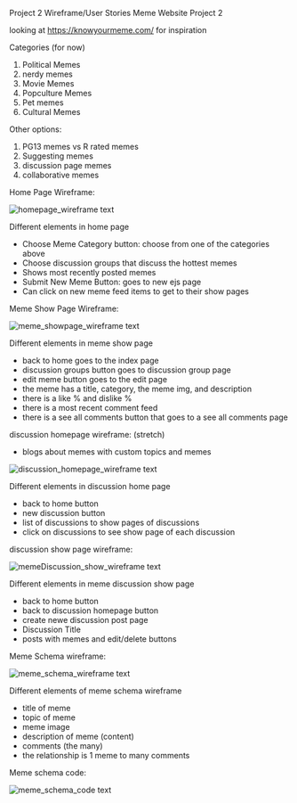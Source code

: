 Project 2 Wireframe/User Stories Meme Website Project 2

looking at https://knowyourmeme.com/ for inspiration

Categories (for now)
1) Political Memes
2) nerdy memes 
3) Movie Memes
4) Popculture Memes
5) Pet memes
6) Cultural Memes

Other options:
1) PG13 memes vs R rated memes
2) Suggesting memes
3) discussion page memes
4) collaborative memes

Home Page Wireframe:

![homepage_wireframe text](./imagesWireframe/homepage_wireframe.png)

Different elements in home page
- Choose Meme Category button: choose from one of the categories above
- Choose discussion groups that discuss the hottest memes
- Shows most recently posted memes
- Submit New Meme Button: goes to new ejs page
- Can click on new meme feed items to get to their show pages

Meme Show Page Wireframe:

![meme_showpage_wireframe text](./imagesWireframe/meme_showpage_wireframe.png)

Different elements in meme show page
- back to home goes to the index page
- discussion groups button goes to discussion group page
- edit meme button goes to the edit page
- the meme has a title, category, the meme img, and description
- there is a like % and dislike % 
- there is a most recent comment feed
- there is a see all comments button that goes to a see all comments page

discussion homepage wireframe: (stretch)
- blogs about memes with custom topics and memes

![discussion_homepage_wireframe text](./imagesWireframe/discussion_homepage_wireframe.png)

Different elements in discussion home page
- back to home button
- new discussion button
- list of discussions to show pages of discussions
- click on discussions to see show page of each discussion

discussion show page wireframe:

![memeDiscussion_show_wireframe text](./imagesWireframe/memeDiscussion_show_wireframe.png)

Different elements in meme discussion show page
- back to home button
- back to discussion homepage button
- create newe discussion post page
- Discussion Title
- posts with memes and edit/delete buttons

Meme Schema wireframe:

![meme_schema_wireframe text](./imagesWireframe/meme_schema_wireframe.png)

Different elements of meme schema wireframe
- title of meme
- topic of meme
- meme image 
- description of meme (content)
- comments (the many)
- the relationship is 1 meme to many comments

Meme schema code:

![meme_schema_code text](./imagesWireframe/meme_schema_code.png)

